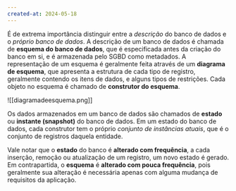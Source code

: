 ```yaml
---
created-at: 2024-05-18
---
```


É de extrema importância distinguir entre a *descrição* do banco de dados e o *próprio banco de dados*. A descrição de um banco de dados é chamada de **esquema do banco de dados**, que é especificada antes da criação do banco em si, e é armazenada pelo SGBD como metadados. A representação de um esquema é geralmente feita através de um **diagrama de esquema**, que apresenta a estrutura de cada tipo de registro, geralmente contendo os itens de dados, e alguns tipos de restrições. Cada objeto no esquema é chamado de **construtor do esquema**.

![[diagramadeesquema.png]]

Os dados armazenados em um banco de dados são chamados de **estado** ou **instante (snapshot)** do banco de dados. Em um estado do banco de dados, cada construtor tem o próprio *conjunto de instâncias atuais*, que é o conjunto de registros daquela entidade.

Vale notar que o **estado** do banco é **alterado com frequência**, a cada inserção, remoção ou atualização de um registro, um novo estado é gerado. Em contrapartida, o **esquema** é **alterado com pouca frequência**, pois geralmente sua alteração é necessária apenas com alguma mudança de requisitos da aplicação.